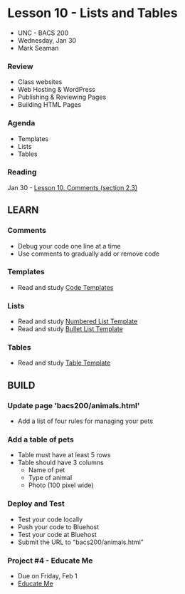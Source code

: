 # Lesson 10 - Lists and Tables

* UNC - BACS 200
* Wednesday, Jan 30
* Mark Seaman


### Review
* Class websites
* Web Hosting & WordPress
* Publishing & Reviewing Pages
* Building HTML Pages 


### Agenda
* Templates
* Lists
* Tables


### Reading
Jan 30 - [Lesson 10. Comments (section 2.3)](https://learn.zybooks.com/zybook/UNCOBACS200SeamanSpring2019/chapter/2/section/3)


## LEARN

### Comments
* Debug your code one line at a time
* Use comments to gradually add or remove code


### Templates
* Read and study [Code Templates](http://unco-bacs.org/bacs200/templates)


### Lists
* Read and study [Numbered List Template](http://unco-bacs.org/bacs200/templates/num_list.html)
* Read and study [Bullet List Template](http://unco-bacs.org/bacs200/templates/bullets.html)


### Tables
* Read and study [Table Template](http://unco-bacs.org/bacs200/templates/table.html)



## BUILD

### Update page 'bacs200/animals.html'
* Add a list of four rules for managing your pets


### Add a table of pets
* Table must have at least 5 rows
* Table should have 3 columns
    * Name of pet
    * Type of animal
    * Photo (100 pixel wide)


### Deploy and Test 
* Test your code locally
* Push your code to Bluehost
* Test your code at Bluehost
* Submit the URL to "bacs200/animals.html"


### Project #4 - Educate Me
* Due on Friday, Feb 1
* [Educate Me](https://shrinking-world.com/unc/bacs200/projects/04)

